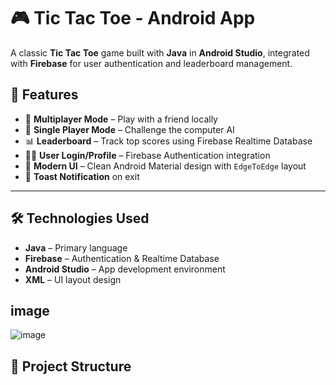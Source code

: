# 🎮 Tic Tac Toe - Android App

A classic **Tic Tac Toe** game built with **Java** in **Android Studio**, integrated with **Firebase** for user authentication and leaderboard management.

## 🚀 Features

- 🔄 **Multiplayer Mode** – Play with a friend locally
- 🤖 **Single Player Mode** – Challenge the computer AI
- 📊 **Leaderboard** – Track top scores using Firebase Realtime Database
- 🙍‍♂️ **User Login/Profile** – Firebase Authentication integration
- 🎨 **Modern UI** – Clean Android Material design with `EdgeToEdge` layout
- 🔔 **Toast Notification** on exit

---

## 🛠️ Technologies Used

- **Java** – Primary language
- **Firebase** – Authentication & Realtime Database
- **Android Studio** – App development environment
- **XML** – UI layout design
## image
![image](https://github.com/user-attachments/assets/c31f13e4-5d5c-4044-a48b-95a160065035)


## 📂 Project Structure


